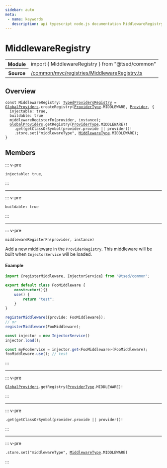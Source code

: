 ```yaml
---
sidebar: auto
meta:
 - name: keywords
   description: api typescript node.js documentation MiddlewareRegistry const
---
```

# MiddlewareRegistry <Badge text="Constant" type="const"/>
<!-- Summary -->
<section class="symbol-info"><table class="is-full-width"><tbody><tr><th>Module</th><td><div class="lang-typescript"><span class="token keyword">import</span> { MiddlewareRegistry }&nbsp;<span class="token keyword">from</span>&nbsp;<span class="token string">"@tsed/common"</span></div></td></tr><tr><th>Source</th><td><a href="https://github.com/Romakita/ts-express-decorators/blob/v4.30.2/src//common/mvc/registries/MiddlewareRegistry.ts#L0-L0">/common/mvc/registries/MiddlewareRegistry.ts</a></td></tr></tbody></table></section>

<!-- Overview -->
## Overview


<pre><code class="typescript-lang "><span class="token keyword">const</span> MiddlewareRegistry<span class="token punctuation">:</span> <a href="/api/common/di/interfaces/TypedProvidersRegistry.html"><span class="token">TypedProvidersRegistry</span></a><span class="token punctuation"> = </span><a href="/api/common/di/registries/GlobalProviders.html"><span class="token">GlobalProviders</span></a>.<span class="token function">createRegistry</span><span class="token punctuation">(</span><a href="/api/common/di/interfaces/ProviderType.html"><span class="token">ProviderType</span></a>.MIDDLEWARE<span class="token punctuation">,</span> <a href="/api/common/di/class/Provider.html"><span class="token">Provider</span></a><span class="token punctuation">,</span> <span class="token punctuation">{</span>
  injectable<span class="token punctuation">:</span> true<span class="token punctuation">,</span>
  buildable<span class="token punctuation">:</span> true
  <span class="token function">middlewareRegisterFn</span><span class="token punctuation">(</span>provider<span class="token punctuation">,</span> instance<span class="token punctuation">)</span><span class="token punctuation">;</span>
  <a href="/api/common/di/registries/GlobalProviders.html"><span class="token">GlobalProviders</span></a>.<span class="token function">getRegistry</span><span class="token punctuation">(</span><a href="/api/common/di/interfaces/ProviderType.html"><span class="token">ProviderType</span></a>.MIDDLEWARE<span class="token punctuation">)</span>!
    .<span class="token function">get</span><span class="token punctuation">(</span><span class="token function">getClassOrSymbol</span><span class="token punctuation">(</span>provider.provide || provider<span class="token punctuation">)</span><span class="token punctuation">)</span>!
    .store.<span class="token function">set</span><span class="token punctuation">(</span>"middlewareType"<span class="token punctuation">,</span> <a href="/api/common/mvc/interfaces/MiddlewareType.html"><span class="token">MiddlewareType</span></a>.MIDDLEWARE<span class="token punctuation">)</span><span class="token punctuation">;</span>
<span class="token punctuation">}</span></code></pre>



<!-- Members -->




## Members


::: v-pre

<div class="method-overview">
<pre><code class="typescript-lang ">injectable<span class="token punctuation">:</span> true<span class="token punctuation">,</span></code></pre>

</div>



:::



***



::: v-pre

<div class="method-overview">
<pre><code class="typescript-lang ">buildable<span class="token punctuation">:</span> true</code></pre>

</div>



:::



***



::: v-pre

<div class="method-overview">
<pre><code class="typescript-lang "><span class="token function">middlewareRegisterFn</span><span class="token punctuation">(</span>provider<span class="token punctuation">,</span> instance<span class="token punctuation">)</span></code></pre>

</div>



Add a new middleware in the `ProviderRegistry`. This middleware will be built when `InjectorService` will be loaded.

#### Example

```typescript
import {registerMiddleware, InjectorService} from "@tsed/common";

export default class FooMiddleware {
    constructor(){}
    use() {
        return "test";
    }
}

registerMiddleware({provide: FooMiddleware});
// or
registerMiddleware(FooMiddleware);

const injector = new InjectorService()
injector.load();

const myFooService = injector.get<FooMiddleware>(FooMiddleware);
fooMiddleware.use(); // test
```




:::



***



::: v-pre

<div class="method-overview">
<pre><code class="typescript-lang "><a href="/api/common/di/registries/GlobalProviders.html"><span class="token">GlobalProviders</span></a>.<span class="token function">getRegistry</span><span class="token punctuation">(</span><a href="/api/common/di/interfaces/ProviderType.html"><span class="token">ProviderType</span></a>.MIDDLEWARE<span class="token punctuation">)</span>!</code></pre>

</div>



:::



***



::: v-pre

<div class="method-overview">
<pre><code class="typescript-lang ">.<span class="token function">get</span><span class="token punctuation">(</span><span class="token function">getClassOrSymbol</span><span class="token punctuation">(</span>provider.provide || provider<span class="token punctuation">)</span><span class="token punctuation">)</span>!</code></pre>

</div>



:::



***



::: v-pre

<div class="method-overview">
<pre><code class="typescript-lang ">.store.<span class="token function">set</span><span class="token punctuation">(</span>"middlewareType"<span class="token punctuation">,</span> <a href="/api/common/mvc/interfaces/MiddlewareType.html"><span class="token">MiddlewareType</span></a>.MIDDLEWARE<span class="token punctuation">)</span></code></pre>

</div>



:::